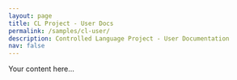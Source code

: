 ```yaml
---
layout: page
title: CL Project - User Docs
permalink: /samples/cl-user/
description: Controlled Language Project - User Documentation
nav: false
---
```


Your content here...
